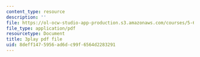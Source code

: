 ```yaml
---
content_type: resource
description: ''
file: https://ol-ocw-studio-app-production.s3.amazonaws.com/courses/5-60-thermodynamics-kinetics-spring-2008/8deff1475956ad6dc99f6564d2283291_r4fGG_7NQr8.pdf
file_type: application/pdf
resourcetype: Document
title: 3play pdf file
uid: 8deff147-5956-ad6d-c99f-6564d2283291
---
```

